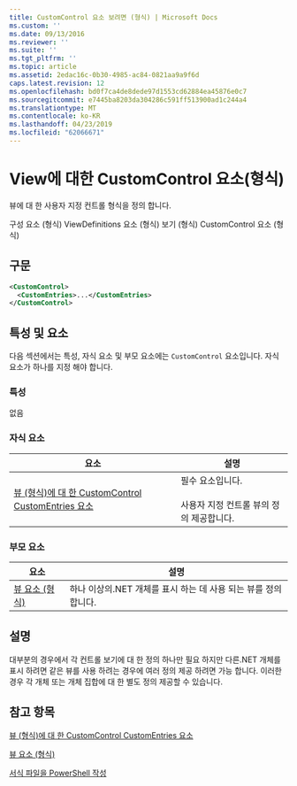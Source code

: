 ```yaml
---
title: CustomControl 요소 보려면 (형식) | Microsoft Docs
ms.custom: ''
ms.date: 09/13/2016
ms.reviewer: ''
ms.suite: ''
ms.tgt_pltfrm: ''
ms.topic: article
ms.assetid: 2edac16c-0b30-4985-ac84-0821aa9a9f6d
caps.latest.revision: 12
ms.openlocfilehash: bd0f7ca4de8dede97d1553cd62884ea45876e0c7
ms.sourcegitcommit: e7445ba8203da304286c591ff513900ad1c244a4
ms.translationtype: MT
ms.contentlocale: ko-KR
ms.lasthandoff: 04/23/2019
ms.locfileid: "62066671"
---
```

# <a name="customcontrol-element-for-view-format"></a>View에 대한 CustomControl 요소(형식)

뷰에 대 한 사용자 지정 컨트롤 형식을 정의 합니다.

구성 요소 (형식) ViewDefinitions 요소 (형식) 보기 (형식) CustomControl 요소 (형식)

## <a name="syntax"></a>구문

```xml
<CustomControl>
  <CustomEntries>...</CustomEntries>
</CustomControl>
```

## <a name="attributes-and-elements"></a>특성 및 요소

다음 섹션에서는 특성, 자식 요소 및 부모 요소에는 `CustomControl` 요소입니다. 자식 요소가 하나를 지정 해야 합니다.

### <a name="attributes"></a>특성

없음

### <a name="child-elements"></a>자식 요소

|요소|설명|
|-------------|-----------------|
|[뷰 (형식)에 대 한 CustomControl CustomEntries 요소](./customentries-element-for-customcontrol-for-view-format.md)|필수 요소입니다.<br /><br /> 사용자 지정 컨트롤 뷰의 정의 제공합니다.|

### <a name="parent-elements"></a>부모 요소

|요소|설명|
|-------------|-----------------|
|[뷰 요소 (형식)](./view-element-format.md)|하나 이상의.NET 개체를 표시 하는 데 사용 되는 뷰를 정의 합니다.|

## <a name="remarks"></a>설명

대부분의 경우에서 각 컨트롤 보기에 대 한 정의 하나만 필요 하지만 다른.NET 개체를 표시 하려면 같은 뷰를 사용 하려는 경우에 여러 정의 제공 하려면 가능 합니다. 이러한 경우 각 개체 또는 개체 집합에 대 한 별도 정의 제공할 수 있습니다.

## <a name="see-also"></a>참고 항목

[뷰 (형식)에 대 한 CustomControl CustomEntries 요소](./customentries-element-for-customcontrol-for-view-format.md)

[뷰 요소 (형식)](./view-element-format.md)

[서식 파일을 PowerShell 작성](./writing-a-powershell-formatting-file.md)
